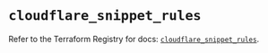 # `cloudflare_snippet_rules`

Refer to the Terraform Registry for docs: [`cloudflare_snippet_rules`](https://registry.terraform.io/providers/cloudflare/cloudflare/5.10.0/docs/resources/snippet_rules).
